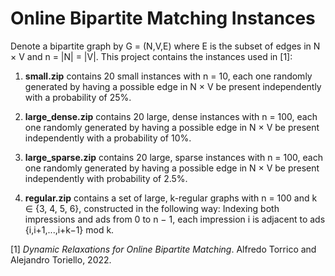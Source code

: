 # Online Bipartite Matching Instances

Denote a bipartite graph by G = (N,V,E) where E is the subset of edges in N × V and n = |N| = |V|. This project contains the instances used in [1]:

  1. **small.zip** contains 20 small instances with n = 10, each one randomly generated by having a possible edge in N × V be present independently with a probability of 25%.

  2. **large_dense.zip** contains 20 large, dense instances with n = 100, each one randomly generated by having a possible edge in N × V be present independently with a probability of 10%.

  3. **large_sparse.zip** contains 20 large, sparse instances with n = 100, each one randomly generated by having a possible edge in N × V be present independently with probability of 2.5%.

  4. **regular.zip** contains a set of large, k-regular graphs with n = 100 and k ∈ {3, 4, 5, 6}, constructed in the following way: Indexing both impressions and ads from 0 to n − 1, each impression i is adjacent to ads {i,i+1,...,i+k−1} mod k.


[1] *Dynamic Relaxations for Online Bipartite Matching*. Alfredo Torrico and Alejandro Toriello, 2022.
